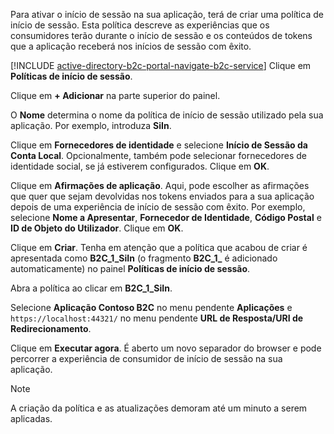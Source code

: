 Para ativar o início de sessão na sua aplicação, terá de criar uma política de início de sessão. Esta política descreve as experiências que os consumidores terão durante o início de sessão e os conteúdos de tokens que a aplicação receberá nos inícios de sessão com êxito.

[!INCLUDE [active-directory-b2c-portal-navigate-b2c-service](active-directory-b2c-portal-navigate-b2c-service.md)] Clique em **Políticas de início de sessão**.

Clique em **+ Adicionar** na parte superior do painel.

O **Nome** determina o nome da política de início de sessão utilizado pela sua aplicação. Por exemplo, introduza **SiIn**.

Clique em **Fornecedores de identidade** e selecione **Início de Sessão da Conta Local**. Opcionalmente, também pode selecionar fornecedores de identidade social, se já estiverem configurados. Clique em **OK**.

Clique em **Afirmações de aplicação**. Aqui, pode escolher as afirmações que quer que sejam devolvidas nos tokens enviados para a sua aplicação depois de uma experiência de início de sessão com êxito. Por exemplo, selecione **Nome a Apresentar**, **Fornecedor de Identidade**, **Código Postal** e **ID de Objeto do Utilizador**. Clique em **OK**.

Clique em **Criar**. Tenha em atenção que a política que acabou de criar é apresentada como **B2C_1_SiIn** (o fragmento **B2C\_1\_**  é adicionado automaticamente) no painel **Políticas de início de sessão**.

Abra a política ao clicar em **B2C_1_SiIn**.

Selecione **Aplicação Contoso B2C** no menu pendente **Aplicações** e `https://localhost:44321/` no menu pendente **URL de Resposta/URI de Redirecionamento**.

Clique em **Executar agora**. É aberto um novo separador do browser e pode percorrer a experiência de consumidor de início de sessão na sua aplicação.

> [!NOTE]
> A criação da política e as atualizações demoram até um minuto a serem aplicadas.
>